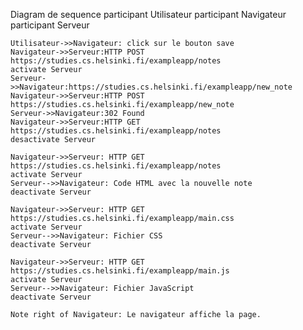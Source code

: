 Diagram de sequence
participant Utilisateur
participant Navigateur
participant Serveur

    Utilisateur->>Navigateur: click sur le bouton save
    Navigateur->>Serveur:HTTP POST https://studies.cs.helsinki.fi/exampleapp/notes
    activate Serveur
    Serveur->>Navigateur:https://studies.cs.helsinki.fi/exampleapp/new_note
    Navigateur->>Serveur:HTTP POST https://studies.cs.helsinki.fi/exampleapp/new_note
    Serveur->>Navigateur:302 Found
    Navigateur->>Serveur:HTTP GET https://studies.cs.helsinki.fi/exampleapp/notes
    desactivate Serveur

    Navigateur->>Serveur: HTTP GET https://studies.cs.helsinki.fi/exampleapp/notes
    activate Serveur
    Serveur-->>Navigateur: Code HTML avec la nouvelle note
    deactivate Serveur

    Navigateur->>Serveur: HTTP GET https://studies.cs.helsinki.fi/exampleapp/main.css
    activate Serveur
    Serveur-->>Navigateur: Fichier CSS
    deactivate Serveur

    Navigateur->>Serveur: HTTP GET https://studies.cs.helsinki.fi/exampleapp/main.js
    activate Serveur
    Serveur-->>Navigateur: Fichier JavaScript
    deactivate Serveur

    Note right of Navigateur: Le navigateur affiche la page.
